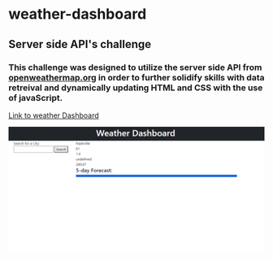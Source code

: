 # weather-dashboard

## Server side API's challenge

### This challenge was designed to utilize the server side API from [openweathermap.org](https://openweathermap.org/) in order to further solidify skills with data retreival and dynamically updating HTML and CSS with the use of javaScript. 

[Link to weather Dashboard](https://wberry86.github.io/weather-dashboard/)

![weather dashboard screenshot](https://github.com/wberry86/weather-dashboard/blob/main/assets/images/weather-dashboard-capture.PNG)
